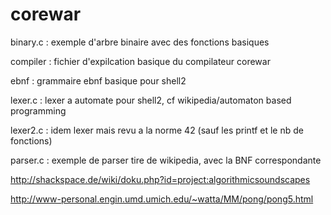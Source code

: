 corewar
=======
  binary.c : exemple d'arbre binaire avec des fonctions basiques
  
  compiler : fichier d'expilcation basique du compilateur corewar
  
  ebnf : grammaire ebnf basique pour shell2
  
  lexer.c : lexer a automate pour shell2, cf wikipedia/automaton based programming
  
  lexer2.c : idem lexer mais revu a la norme 42 (sauf les printf et le nb de fonctions)
  
  parser.c : exemple de parser tire de wikipedia, avec la BNF correspondante

http://shackspace.de/wiki/doku.php?id=project:algorithmicsoundscapes

http://www-personal.engin.umd.umich.edu/~watta/MM/pong/pong5.html
